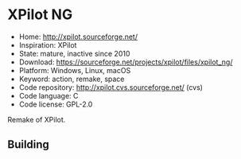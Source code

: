 # XPilot NG

- Home: http://xpilot.sourceforge.net/
- Inspiration: XPilot
- State: mature, inactive since 2010
- Download: https://sourceforge.net/projects/xpilot/files/xpilot_ng/
- Platform: Windows, Linux, macOS
- Keyword: action, remake, space
- Code repository: http://xpilot.cvs.sourceforge.net/ (cvs)
- Code language: C
- Code license: GPL-2.0

Remake of XPilot.

## Building
